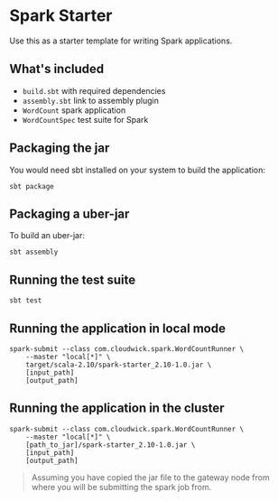 # Spark Starter

Use this as a starter template for writing Spark applications.

## What's included

* `build.sbt` with required dependencies
* `assembly.sbt` link to assembly plugin
* `WordCount` spark application
* `WordCountSpec` test suite for Spark 

## Packaging the jar

You would need sbt installed on your system to build the application:

```
sbt package
```

## Packaging a uber-jar

To build an uber-jar:

```
sbt assembly
```

## Running the test suite

```
sbt test
```

## Running the application in local mode

```
spark-submit --class com.cloudwick.spark.WordCountRunner \
    --master "local[*]" \
    target/scala-2.10/spark-starter_2.10-1.0.jar \
    [input_path]
    [output_path]
```

## Running the application in the cluster

```
spark-submit --class com.cloudwick.spark.WordCountRunner \
    --master "local[*]" \
    [path_to_jar]/spark-starter_2.10-1.0.jar \
    [input_path]
    [output_path]
```

> Assuming you have copied the jar file to the gateway node from where you will be submitting the spark job from.